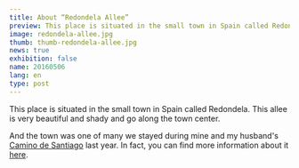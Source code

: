 ```yaml
---
title: About “Redondela Allee”
preview: This place is situated in the small town in Spain called Redondela. This allee is very beautiful and shady and go along the town center.
image: redondela-allee.jpg
thumb: thumb-redondela-allee.jpg
news: true
exhibition: false
name: 20160506
lang: en
type: post
---
```


This place is situated in the small town in Spain called Redondela. This allee is very beautiful and shady and go along the town center. 

And the town was one of many we stayed during mine and my husband's [Camino de Santiago](https://en.wikipedia.org/wiki/Camino_de_Santiago) last year. In fact, you can find more information about it [here](https://en.wikipedia.org/wiki/Redondela).